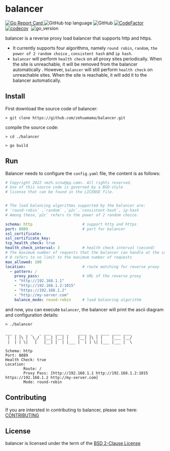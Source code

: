 # balancer

[![Go Report Card](https://goreportcard.com/badge/github.com/zehuamama/balancer)&nbsp;](https://goreportcard.com/report/github.com/zehuamama/balancer)![GitHub top language](https://img.shields.io/github/languages/top/zehuamama/balancer)&nbsp;![GitHub](https://img.shields.io/github/license/zehuamama/balancer)&nbsp;[![CodeFactor](https://www.codefactor.io/repository/github/zehuamama/balancer/badge)](https://www.codefactor.io/repository/github/zehuamama/balancer)&nbsp;[![codecov](https://codecov.io/gh/zehuamama/balancer/branch/main/graph/badge.svg)](https://codecov.io/gh/zehuamama/balancer)&nbsp; ![go_version](https://img.shields.io/badge/go%20version-1.17-yellow)

balancer is a reverse proxy load balancer that supports http and https. 

* It currently supports four algorithms, namely `round robin`, `random`, `the power of 2 random choice` , `consistent hash` and `ip hash`.
* `balancer` will perform `health check` on all proxy sites periodically. When the site is unreachable, it will be removed from the balancer automatically . However, `balancer` will still perform `health check` on unreachable sites. When the site is reachable, it will add it to the balancer automatically.
## Install
First download the source code of balancer:
```shell
> git clone https://github.com/zehuamama/balancer.git
```
compile the source code:
```shell
> cd ./balancer

> go build
```

## Run
Balancer needs to configure the `config.yaml` file, the content is as follows:

```yaml
# Copyright 2022 <mzh.scnu@qq.com>. All rights reserved.
# Use of this source code is governed by a BSD-style
# license that can be found in the LICENSE file.


# The load balancing algorithms supported by the balancer are:
# `round-robin` ,`random` ,`p2c`,`consistent-hash`, ip-hash
# Among these,`p2c` refers to the power of 2 random choice.

schema: http                      # support http and https
port: 8089                        # port for balancer
ssl_certificate:
ssl_certificate_key:
tcp_health_check: true
health_check_interval: 3          # health check interval (second)
# The maximum number of requests that the balancer can handle at the same time
# 0 refers to no limit to the maximum number of requests
max_allowed: 100
location:                         # route matching for reverse proxy
  - pattern: /
    proxy_pass:                   # URL of the reverse proxy
    - "http://192.168.1.1"
    - "http://192.168.1.2:1015"
    - "https://192.168.1.2"
    - "http://my-server.com"
    balance_mode: round-robin     # load balancing algorithm
```
and now, you can execute `balancer`, the balancer will print the ascii diagram and configuration details:
```shell
> ./balancer

___ _ _  _ _   _ ___  ____ _    ____ _  _ ____ ____ ____ 
 |  | |\ |  \_/  |__] |__| |    |__| |\ | |    |___ |__/ 
 |  | | \|   |   |__] |  | |___ |  | | \| |___ |___ |  \                                        

Schema: http
Port: 8089
Health Check: true
Location:
        Route: /
        Proxy Pass: [http://192.168.1.1 http://192.168.1.2:1015 https://192.168.1.2 http://my-server.com]
        Mode: round-robin

```
## Contributing

If you are intersted in contributing to balancer, please see here: [CONTRIBUTING](https://github.com/zehuamama/balancer/blob/main/CONTRIBUTING.md)

## License

balancer is licensed under the term of the [BSD 2-Clause License](https://github.com/zehuamama/balancer/blob/main/LICENSE)
